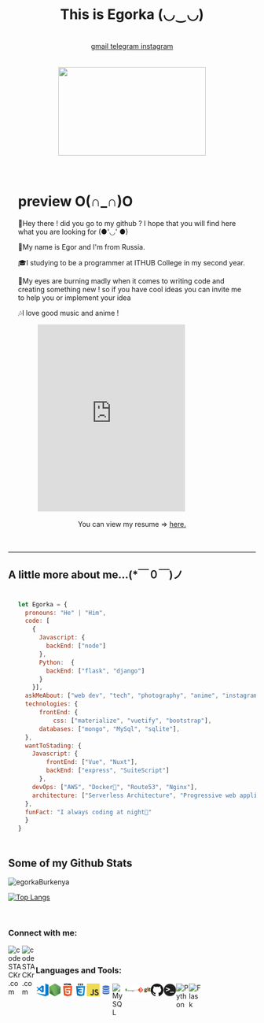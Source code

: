 <h1 align='center'> This is Egorka (◡‿◡)</h1>

<div align='center'>
  <a href="">gmail </a> 
  <a href="">telegram </a> 
  <a href="">instagram </a>
</div>

<style style="display: none;">
   div {
    padding: 20px; /* Поля вокруг текста */
    margin-top: 2%; /* Отступ сверху */
   }
</style>

<p align='center'>
<img src="https://i.pinimg.com/originals/f1/63/11/f16311fd0c32786525f471c685bc516e.gif" width="300" height="180">
</p>

<div align='left'>

<h1>preview O(∩_∩)O</h1>

  🥱Hey there ! did you go to my github ? I hope that you will find here what you are looking for (●'◡' ●)

  🐥My name is Egor and I'm from Russia. 

  🎓I studying to be a programmer at ITHUB College in my second year.

  🤖My eyes are burning madly when it comes to writing code and creating something new ! so if you have cool ideas you can invite me to help you or implement your idea

  🎶I love good music and anime ! 
  <figure>
  <iframe src="https://open.spotify.com/embed/playlist/5rwAPuYc7SFOHZw63wQPsW" width="300" height="380" frameborder="0" allowtransparency="true" allow="encrypted-media"></iframe>
  </figure>

  <!-- Have a nice day (❁´◡`❁) -->
  <p align='center'> You can view my resume => <a href='https://www.notion.so/a4eb6911c7974b5bb0103fce95d9db87 ' target=_blank><u>here</u>.</a></p>

</div>

**** 


## A little more about me...(*￣０￣)ノ
```javascript
let Egorka = {
  pronouns: "He" | "Him",
  code: [ 
    { 
      Javascript: {
        backEnd: ["node"]
      },
      Python:  {
        backEnd: ["flask", "django"]
      }
    }],
  askMeAbout: ["web dev", "tech", "photography", "anime", "instagram", "some games"],
  technologies: {
      frontEnd: {
          css: ["materialize", "vuetify", "bootstrap"],
      databases: ["mongo", "MySql", "sqlite"],
  },
  wantToStading: {
    Javascript: {
        frontEnd: ["Vue", "Nuxt"],
        backEnd: ["express", "SuiteScript"]
      },
    devOps: ["AWS", "Docker🐳", "Route53", "Nginx"],
    architecture: ["Serverless Architecture", "Progressive web applications", "Single page applications"]
  },
  funFact: "I always coding at night🔮"
  }
}
```
## Some of my Github Stats
<p align=left> <img src=https://komarev.com/ghpvc/?username=egorkaBurkenya alt=egorkaBurkenya /> </p>

<!-- [![Github stats](https://github-readme-stats.vercel.app/api?username=egorkaBurkenya&show_icons=true&include_all_commits=true)](https://github.com/egorkaBurkenya/github-readme-stats) -->
[![Top Langs](https://github-readme-stats.vercel.app/api/top-langs/?username=egorkaBurkenya&layout=compact)](https://github.com/egorkaBurkenya/github-readme-stats)

<br />

### Connect with me:

[<img align="left" alt="codeSTACKr.com" width="28px" src="https://image.flaticon.com/icons/svg/2111/2111644.svg" />][telegram]
[<img align="left" alt="codeSTACKr.com" width="28px" src="https://image.flaticon.com/icons/svg/733/733583.svg" />][vk]

<br />

### Languages and Tools:

<img align="left" alt="Visual Studio Code" width="26px" src="https://raw.githubusercontent.com/github/explore/80688e429a7d4ef2fca1e82350fe8e3517d3494d/topics/visual-studio-code/visual-studio-code.png" />

<img align="left" alt="Visual Studio Code" width="26px" src="https://raw.githubusercontent.com/github/explore/80688e429a7d4ef2fca1e82350fe8e3517d3494d/topics/nodejs/nodejs.png" />

<img align="left" alt="HTML5" width="26px" src="https://raw.githubusercontent.com/github/explore/80688e429a7d4ef2fca1e82350fe8e3517d3494d/topics/html/html.png" />

<img align="left" alt="CSS3" width="26px" src="https://raw.githubusercontent.com/github/explore/80688e429a7d4ef2fca1e82350fe8e3517d3494d/topics/css/css.png" />

<img align="left" alt="JavaScript" width="26px" src="https://raw.githubusercontent.com/github/explore/80688e429a7d4ef2fca1e82350fe8e3517d3494d/topics/javascript/javascript.png" />

<img align="left" alt="SQL" width="26px" src="https://raw.githubusercontent.com/github/explore/80688e429a7d4ef2fca1e82350fe8e3517d3494d/topics/sql/sql.png" />

<img align="left" alt="MySQL" width="26px" src="https://p7.hiclipart.com/preview/775/292/8/mysql-database-logo-node-js-computer-software-others.jpg" />

<img align="left" alt="MongoDB" width="26px" src="https://raw.githubusercontent.com/github/explore/80688e429a7d4ef2fca1e82350fe8e3517d3494d/topics/mongodb/mongodb.png" />

<img align="left" alt="Git" width="26px" src="https://raw.githubusercontent.com/github/explore/80688e429a7d4ef2fca1e82350fe8e3517d3494d/topics/git/git.png" />

<img align="left" alt="GitHub" width="26px" src="https://raw.githubusercontent.com/github/explore/78df643247d429f6cc873026c0622819ad797942/topics/github/github.png" />

<img align="left" alt="Terminal" width="26px" src="https://raw.githubusercontent.com/github/explore/80688e429a7d4ef2fca1e82350fe8e3517d3494d/topics/terminal/terminal.png" />

<img align="left" alt="Python" width="26px" src="https://www.clipartmax.com/png/full/83-834304_course-key-features-python-logo.png" />
<img align="left" alt="Flask" width="26px" src="https://www.seekpng.com/png/full/875-8753366_flask-framework-logo-svg.png" />

[vk]: https://vk.com/s777s777s777ss
[telegram]: http://t.me/egorefo
